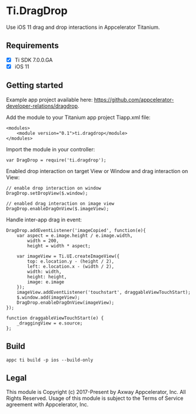 # Ti.DragDrop
Use iOS 11 drag and drop interactions in Appcelerator Titanium.

## Requirements
- [x] Ti SDK 7.0.0.GA
- [x] iOS 11

## Getting started
Example app project available here: https://github.com/appcelerator-developer-relations/dragdrop.

Add the module to your Titanium app project Tiapp.xml file:
```
<modules>
	<module version="0.1">ti.dragdrop</module>
</modules>
```
Import the module in your controller:
```
var DragDrop = require('ti.dragdrop');
```
Enabled drop interaction on target View or Window and drag interaction on View:
```
// enable drop interaction on window
DragDrop.setDropView($.window);

// enabled drag interaction on image view
DragDrop.enableDragOnView($.imageView);
```
Handle inter-app drag in event:
```
DragDrop.addEventListener('imageCopied', function(e){
	var aspect = e.image.height / e.image.width,
		width = 200,
		height = width * aspect;

	var imageView = Ti.UI.createImageView({
		top: e.location.y - (height / 2),
		left: e.location.x - (width / 2),
		width: width,
		height: height,
		image: e.image
	});
	imageView.addEventListener('touchstart', draggableViewTouchStart);
	$.window.add(imageView);
	DragDrop.enableDragOnView(imageView);
});

function draggableViewTouchStart(e) {
	_draggingView = e.source;
};
```
## Build
```
appc ti build -p ios --build-only
```

## Legal

This module is Copyright (c) 2017-Present by Axway Appcelerator, Inc. All Rights Reserved.
Usage of this module is subject to the Terms of Service agreement with Appcelerator, Inc.  
